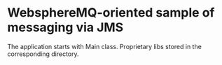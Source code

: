 # WebsphereMQ-oriented sample of messaging via JMS

The application starts with Main class. Proprietary libs stored in the corresponding directory.
